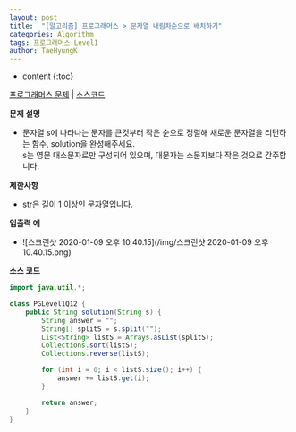 ```yaml
---
layout: post
title:  "[알고리즘] 프로그래머스 > 문자열 내림차순으로 배치하기"
categories: Algorithm
tags: 프로그래머스 Level1
author: TaeHyungK
---
```


* content
{:toc}

[프로그래머스 문제](https://programmers.co.kr/learn/courses/30/lessons/12917) | [소스코드](https://github.com/TaeHyungK/algorithm/blob/master/src/programmers/level1/PGLevel1Q11.java) 

**문제 설명**

  - 문자열 s에 나타나는 문자를 큰것부터 작은 순으로 정렬해 새로운 문자열을 리턴하는 함수, solution을 완성해주세요.
    <br>s는 영문 대소문자로만 구성되어 있으며, 대문자는 소문자보다 작은 것으로 간주합니다.

**제한사항**

 - str은 길이 1 이상인 문자열입니다.

**입출력 예**
- ![스크린샷 2020-01-09 오후 10.40.15](/img/스크린샷 2020-01-09 오후 10.40.15.png)

**소스 코드**

```java
import java.util.*;

class PGLevel1Q12 {
    public String solution(String s) {
        String answer = "";
        String[] splitS = s.split("");
        List<String> listS = Arrays.asList(splitS);
        Collections.sort(listS);
        Collections.reverse(listS);

        for (int i = 0; i < listS.size(); i++) {
            answer += listS.get(i);
        }

        return answer;
    }
}
```